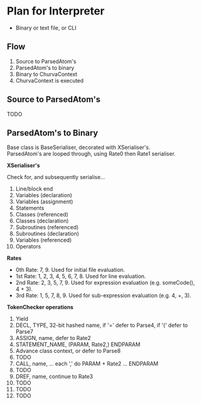 # Plan for Interpreter

* Binary or text file, or CLI

## Flow

1. Source to ParsedAtom's
2. ParsedAtom's to binary
3. Binary to ChurvaContext
4. ChurvaContext is executed

## Source to ParsedAtom's
TODO

## ParsedAtom's to Binary

Base class is BaseSerialiser, decorated with XSerialiser's.  
ParsedAtom's are looped through, using Rate0 then Rate1 serialiser.

**XSerialiser's**

Check for, and subsequently serialise...

1. Line/block end
2. Variables (declaration)
3. Variables (assignment)
4. Statements
5. Classes (referenced)
6. Classes (declaration)
7. Subroutines (referenced)
8. Subroutines (declaration)
9. Variables (referenced)
10. Operators

**Rates**

* 0th Rate: 7, 9. Used for initial file evaluation.
* 1st Rate: 1, 2, 3, 4, 5, 6, 7, 8. Used for line evaluation.
* 2nd Rate: 2, 3, 5, 7, 9. Used for expression evaluation (e.g. someCode(), 4 + 3).
* 3rd Rate: 1, 5, 7, 8, 9. Used for sub-expression evaluation (e.g. 4, +, 3).

**TokenChecker operations**

1. Yield
2. DECL, TYPE, 32-bit hashed name, if '=' defer to Parse4, if '(' defer to Parse7
3. ASSIGN, name, defer to Rate2
4. STATEMENT_NAME, (PARAM, Rate2,) ENDPARAM
5. Advance class context, or defer to Parse8
6. TODO
7. CALL, name, ... each ',' do PARAM + Rate2 ... ENDPARAM
8. TODO
9. DREF, name, continue to Rate3
10. TODO
11. TODO
12. TODO